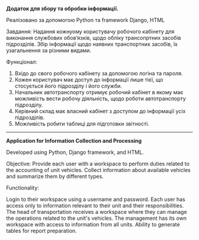 **Додаток для збору та обробки інформації.**

Реалізовано за допомогою Python та framework Django, HTML

Завдання:  Надання кожнуому користувачу робочого кабінету для виконання службових обовʼязків, щодо обліку трансопртних засобів підрозділів. 
Збір інформації щодо наявних транспортних засобів, їх узагальнення за різними видами.

Функціонал:
1. Вхідо до свого робочого кабінету за допомогою логіна та пароля.
2. Кожен користувач має доступ до інформації лише тієї, що стосується його підрозділу і його служби.
3. Начальник автотранспорту отримує робочий кабінет в якому має можливість вести робочу діяльність, щодо роботи автотранспорту підрозділу.
4. Керівний склад має власний кабінет з доступом до інформації усіх підрозділів.
5. Можливість робити таблиці для підготовки звітності.

________________________________________________________________________________________________________________________________________________________

**Application for Information Collection and Processing**

Developed using Python, Django framework, and HTML.

Objective: Provide each user with a workspace to perform duties related to the accounting of unit vehicles. Collect information about available vehicles and summarize them by different types.

Functionality:

Login to their workspace using a username and password.
Each user has access only to information relevant to their unit and their responsibilities.
The head of transportation receives a workspace where they can manage the operations related to the unit's vehicles.
The management has its own workspace with access to information from all units.
Ability to generate tables for report preparation.
